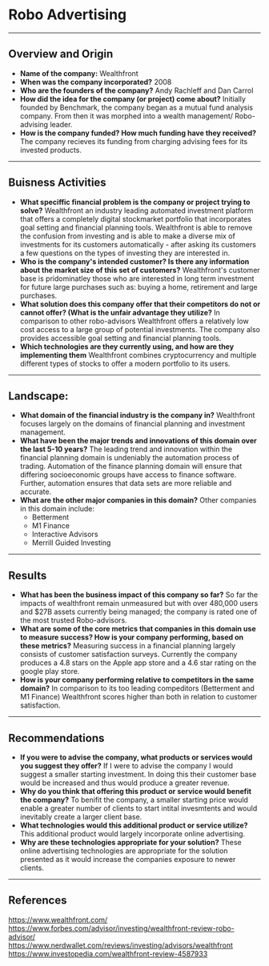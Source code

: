 # Robo Advertising 
---
## Overview and Origin 
* **Name of the company:** Wealthfront 
* **When was the company incorporated?** 2008
* **Who are the founders of the company?** Andy Rachleff and Dan Carrol
* **How did the idea for the company (or project) come about?** Initially founded by Benchmark, the company began as a mutual fund analysis company. From then it was morphed into a wealth management/ Robo-advising leader.
* **How is the company funded? How much funding have they received?** The company recieves its funding from charging advising fees for its invested products. 
--- 
## Buisness Activities 
* **What speciffic financial problem is the company or project trying to solve?** Wealthfront an industry leading automated investment platform that offers a completely digital stockmarket portfolio that incorporates goal setting and financial planning tools. Wealthfront is able to remove the confusion from investing and is able to make a diverse mix of investments for its customers automatically - after asking its customers a few questions on the types of investing they are interested in. 
* **Who is the company's intended customer? Is there any information about the market size of this set of customers?** Wealthfront's customer base is pridominatley those who are interested in long term investment for future large purchases such as: buying a home, retirement and large purchases.
* **What solution does this company offer that their competitors do not or cannot offer? (What is the unfair advantage they utilize?** In comparison to other robo-advisors Wealthfront offers a relatively low cost access to a large group of potential investments. The company also provides accessible goal setting  and financial planning tools.
* **Which technologies are they currently using, and how are they implementing them** Wealthfront combines cryptocurrency and multiple different types of stocks to offer a modern portfolio to its users.
---
## Landscape:
* **What domain of the financial industry is the company in?** Wealthfront focuses largely on the domains of financial planning and investment management.
* **What have been the major trends and innovations of this domain over the last 5-10 years?** The leading trend and innovation within the financial planning domain is undeniably the automation process of trading. Automation of the finance planning domain will ensure that differing socioeconomic groups have access to finance software. Further, automation ensures that data sets are more reliable and accurate.
* **What are the other major companies in this domain?** Other companies in this domain include:
   * Betterment
   * M1 Finance 
   * Interactive Advisors 
   * Merrill Guided Investing
---
## Results
* **What has been the business impact of this company so far?** So far the impacts of wealthfront remain unmeasured but with over 480,000 users  and $27B assets currently being managed; the company is rated one of the most trusted Robo-advisors.
* **What are some of the core metrics that companies in this domain use to measure success? How is your company performing, based on these metrics?** Measuring success in a financial planning largely consists of customer satisfaction surveys. Currently the company produces a 4.8 stars on the Apple app store and a 4.6 star rating on the google play store. 
* **How is your company performing relative to competitors in the same domain?** In comparison to its too leading compeditors (Betterment and M1 Finance) Wealthfront scores higher than both in relation to customer satisfaction. 
---
## Recommendations
* **If you were to advise the company, what products or services would you suggest they offer?** If I were to advise the company I would suggest a smaller starting investment. In doing this their customer base would be increased and thus would produce a greater revenue.
* **Why do you think that offering this product or service would benefit the company?** To benifit the company, a smaller starting price would enable a greater number of clients to start intital invesmtents and would inevitably create a larger client base. 
* **What technologies would this additional product or service utilize?** This additional product would largely incorporate online advertising. 
* **Why are these technologies appropriate for your solution?** These online advertising technologies are appropriate for the solution presented as it would increase the companies exposure to newer clients. 
---
## References 
https://www.wealthfront.com/ 
https://www.forbes.com/advisor/investing/wealthfront-review-robo-advisor/
https://www.nerdwallet.com/reviews/investing/advisors/wealthfront
https://www.investopedia.com/wealthfront-review-4587933
